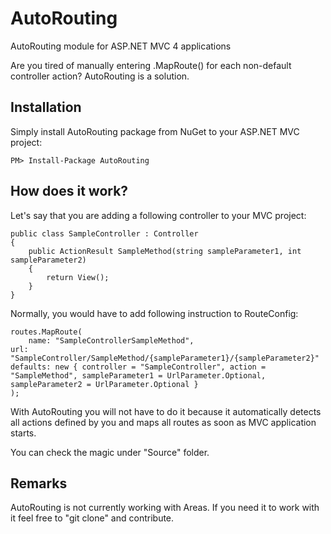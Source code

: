 AutoRouting
===========

AutoRouting module for ASP.NET MVC 4 applications


Are you tired of manually entering .MapRoute() for each non-default controller action? AutoRouting is a solution.

Installation
------------

Simply install AutoRouting package from NuGet to your ASP.NET MVC project:

	PM> Install-Package AutoRouting


How does it work?
-----------------

Let's say that you are adding a following controller to your MVC project:

	public class SampleController : Controller
	{
	  	public ActionResult SampleMethod(string sampleParameter1, int sampleParameter2)
	  	{
	    	return View();
	  	}
	}

Normally, you would have to add following instruction to RouteConfig:

	routes.MapRoute(
		name: "SampleControllerSampleMethod",
  	url: "SampleController/SampleMethod/{sampleParameter1}/{sampleParameter2}"
  	defaults: new { controller = "SampleController", action = "SampleMethod", sampleParameter1 = UrlParameter.Optional, sampleParameter2 = UrlParameter.Optional }
	);

With AutoRouting you will not have to do it because it automatically detects all actions defined by you and maps all routes as soon as MVC application starts.

You can check the magic under "Source" folder.



Remarks
-------
AutoRouting is not currently working with Areas. If you need it to work with it feel free to "git clone" and contribute.

